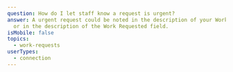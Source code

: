 ```yaml
---
question: How do I let staff know a request is urgent?
answer: A urgent request could be noted in the description of your Work Request
  or in the description of the Work Requested field.
isMobile: false
topics:
  - work-requests
userTypes:
  - connection
---
```

